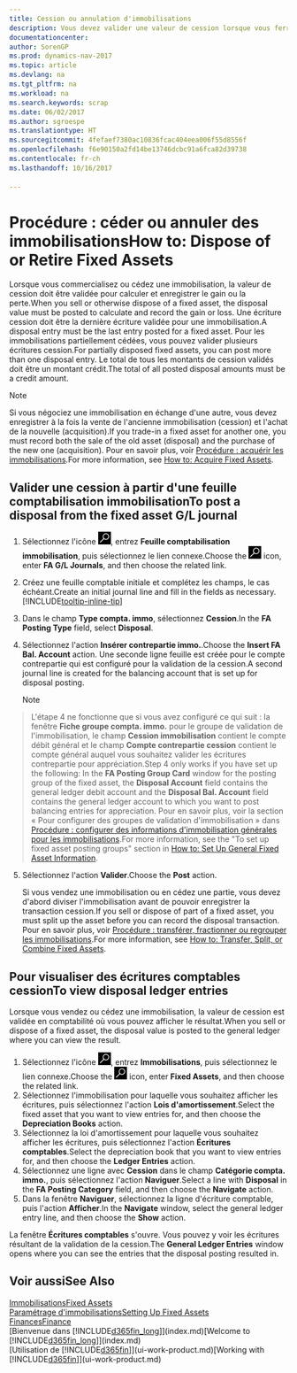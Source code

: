 ```yaml
---
title: Cession ou annulation d'immobilisations
description: Vous devez valider une valeur de cession lorsque vous ferraillez, vendez, ou annulez une immobilisation.
documentationcenter: 
author: SorenGP
ms.prod: dynamics-nav-2017
ms.topic: article
ms.devlang: na
ms.tgt_pltfrm: na
ms.workload: na
ms.search.keywords: scrap
ms.date: 06/02/2017
ms.author: sgroespe
ms.translationtype: HT
ms.sourcegitcommit: 4fefaef7380ac10836fcac404eea006f55d8556f
ms.openlocfilehash: f6e90150a2fd14be13746dcbc91a6fca82d39738
ms.contentlocale: fr-ch
ms.lasthandoff: 10/16/2017

---
```

# <a name="how-to-dispose-of-or-retire-fixed-assets"></a><span data-ttu-id="8d61b-103">Procédure : céder ou annuler des immobilisations</span><span class="sxs-lookup"><span data-stu-id="8d61b-103">How to: Dispose of or Retire Fixed Assets</span></span>
<span data-ttu-id="8d61b-104">Lorsque vous commercialisez ou cédez une immobilisation, la valeur de cession doit être validée pour calculer et enregistrer le gain ou la perte.</span><span class="sxs-lookup"><span data-stu-id="8d61b-104">When you sell or otherwise dispose of a fixed asset, the disposal value must be posted to calculate and record the gain or loss.</span></span> <span data-ttu-id="8d61b-105">Une écriture cession doit être la dernière écriture validée pour une immobilisation.</span><span class="sxs-lookup"><span data-stu-id="8d61b-105">A disposal entry must be the last entry posted for a fixed asset.</span></span> <span data-ttu-id="8d61b-106">Pour les immobilisations partiellement cédées, vous pouvez valider plusieurs écritures cession.</span><span class="sxs-lookup"><span data-stu-id="8d61b-106">For partially disposed fixed assets, you can post more than one disposal entry.</span></span> <span data-ttu-id="8d61b-107">Le total de tous les montants de cession validés doit être un montant crédit.</span><span class="sxs-lookup"><span data-stu-id="8d61b-107">The total of all posted disposal amounts must be a credit amount.</span></span>  

> [!NOTE]  
>   <span data-ttu-id="8d61b-108">Si vous négociez une immobilisation en échange d'une autre, vous devez enregistrer à la fois la vente de l'ancienne immobilisation (cession) et l'achat de la nouvelle (acquisition).</span><span class="sxs-lookup"><span data-stu-id="8d61b-108">If you trade-in a fixed asset for another one, you must record both the sale of the old asset (disposal) and the purchase of the new one (acquisition).</span></span> <span data-ttu-id="8d61b-109">Pour en savoir plus, voir [Procédure : acquérir les immobilisations](fa-how-acquire.md).</span><span class="sxs-lookup"><span data-stu-id="8d61b-109">For more information, see [How to: Acquire Fixed Assets](fa-how-acquire.md).</span></span>  

## <a name="to-post-a-disposal-from-the-fixed-asset-gl-journal"></a><span data-ttu-id="8d61b-110">Valider une cession à partir d'une feuille comptabilisation immobilisation</span><span class="sxs-lookup"><span data-stu-id="8d61b-110">To post a disposal from the fixed asset G/L journal</span></span>
1. <span data-ttu-id="8d61b-111">Sélectionnez l'icône ![Page ou état pour la recherche](media/ui-search/search_small.png "Page ou état pour la recherche"), entrez **Feuille comptabilisation immobilisation**, puis sélectionnez le lien connexe.</span><span class="sxs-lookup"><span data-stu-id="8d61b-111">Choose the ![Search for Page or Report](media/ui-search/search_small.png "Search for Page or Report icon") icon, enter **FA G/L Journals**, and then choose the related link.</span></span>  
2. <span data-ttu-id="8d61b-112">Créez une feuille comptable initiale et complétez les champs, le cas échéant.</span><span class="sxs-lookup"><span data-stu-id="8d61b-112">Create an initial journal line and fill in the fields as necessary.</span></span> [!INCLUDE[tooltip-inline-tip](includes/tooltip-inline-tip_md.md)]  
3. <span data-ttu-id="8d61b-113">Dans le champ **Type compta. immo**, sélectionnez **Cession**.</span><span class="sxs-lookup"><span data-stu-id="8d61b-113">In the **FA Posting Type** field, select **Disposal**.</span></span>  
4. <span data-ttu-id="8d61b-114">Sélectionnez l'action **Insérer contrepartie immo.**.</span><span class="sxs-lookup"><span data-stu-id="8d61b-114">Choose the **Insert FA Bal. Account** action.</span></span> <span data-ttu-id="8d61b-115">Une seconde ligne feuille est créée pour le compte contrepartie qui est configuré pour la validation de la cession.</span><span class="sxs-lookup"><span data-stu-id="8d61b-115">A second journal line is created for the balancing account that is set up for disposal posting.</span></span>  

    > [!NOTE]  
>   <span data-ttu-id="8d61b-116">L'étape 4 ne fonctionne que si vous avez configuré ce qui suit : la fenêtre **Fiche groupe compta. immo.** pour le groupe de validation de l'immobilisation, le champ **Cession immobilisation** contient le compte débit général et le champ **Compte contrepartie cession** contient le compte général auquel vous souhaitez valider les écritures contrepartie pour appréciation.</span><span class="sxs-lookup"><span data-stu-id="8d61b-116">Step 4 only works if you have set up the following: In the **FA Posting Group Card** window for the posting group of the fixed asset, the **Disposal Account** field contains the general ledger debit account and the **Disposal Bal. Account** field contains the general ledger account to which you want to post balancing entries for appreciation.</span></span> <span data-ttu-id="8d61b-117">Pour en savoir plus, voir la section « Pour configurer des groupes de validation d'immobilisation » dans [Procédure : configurer des informations d'immobilisation générales pour les immobilisations](fa-how-setup-general.md).</span><span class="sxs-lookup"><span data-stu-id="8d61b-117">For more information, see the "To set up fixed asset posting groups" section in [How to: Set Up General Fixed Asset Information](fa-how-setup-general.md).</span></span>  
5. <span data-ttu-id="8d61b-118">Sélectionnez l'action **Valider**.</span><span class="sxs-lookup"><span data-stu-id="8d61b-118">Choose the **Post** action.</span></span>  

    <span data-ttu-id="8d61b-119">Si vous vendez une immobilisation ou en cédez une partie, vous devez d'abord diviser l'immobilisation avant de pouvoir enregistrer la transaction cession.</span><span class="sxs-lookup"><span data-stu-id="8d61b-119">If you sell or dispose of part of a fixed asset, you must split up the asset before you can record the disposal transaction.</span></span> <span data-ttu-id="8d61b-120">Pour en savoir plus, voir [Procédure : transférer, fractionner ou regrouper les immobilisations](fa-how-trans-split-combine.md).</span><span class="sxs-lookup"><span data-stu-id="8d61b-120">For more information, see [How to: Transfer, Split, or Combine Fixed Assets](fa-how-trans-split-combine.md).</span></span>  

## <a name="to-view-disposal-ledger-entries"></a><span data-ttu-id="8d61b-121">Pour visualiser des écritures comptables cession</span><span class="sxs-lookup"><span data-stu-id="8d61b-121">To view disposal ledger entries</span></span>
<span data-ttu-id="8d61b-122">Lorsque vous vendez ou cédez une immobilisation, la valeur de cession est validée en comptabilité où vous pouvez afficher le résultat.</span><span class="sxs-lookup"><span data-stu-id="8d61b-122">When you sell or dispose of a fixed asset, the disposal value is posted to the general ledger where you can view the result.</span></span>  

1. <span data-ttu-id="8d61b-123">Sélectionnez l'icône ![Page ou état pour la recherche](media/ui-search/search_small.png "Page ou état pour la recherche"), entrez **Immobilisations**, puis sélectionnez le lien connexe.</span><span class="sxs-lookup"><span data-stu-id="8d61b-123">Choose the ![Search for Page or Report](media/ui-search/search_small.png "Search for Page or Report icon") icon, enter **Fixed Assets**, and then choose the related link.</span></span>  
2. <span data-ttu-id="8d61b-124">Sélectionnez l'immobilisation pour laquelle vous souhaitez afficher les écritures, puis sélectionnez l'action **Lois d'amortissement**.</span><span class="sxs-lookup"><span data-stu-id="8d61b-124">Select the fixed asset that you want to view entries for, and then choose the **Depreciation Books** action.</span></span>  
3. <span data-ttu-id="8d61b-125">Sélectionnez la loi d'amortissement pour laquelle vous souhaitez afficher les écritures, puis sélectionnez l'action **Écritures comptables**.</span><span class="sxs-lookup"><span data-stu-id="8d61b-125">Select the depreciation book that you want to view entries for, and then choose the **Ledger Entries** action.</span></span>  
4. <span data-ttu-id="8d61b-126">Sélectionnez une ligne avec **Cession** dans le champ **Catégorie compta. immo.**, puis sélectionnez l'action **Naviguer**.</span><span class="sxs-lookup"><span data-stu-id="8d61b-126">Select a line with **Disposal** in the **FA Posting Category** field, and then choose the **Navigate** action.</span></span>  
5. <span data-ttu-id="8d61b-127">Dans la fenêtre **Naviguer**, sélectionnez la ligne d'écriture comptable, puis l'action **Afficher**.</span><span class="sxs-lookup"><span data-stu-id="8d61b-127">In the **Navigate** window, select the general ledger entry line, and then choose the **Show** action.</span></span>  

<span data-ttu-id="8d61b-128">La fenêtre **Écritures comptables** s'ouvre. Vous pouvez y voir les écritures résultant de la validation de la cession.</span><span class="sxs-lookup"><span data-stu-id="8d61b-128">The **General Ledger Entries** window opens where you can see the entries that the disposal posting resulted in.</span></span>  

## <a name="see-also"></a><span data-ttu-id="8d61b-129">Voir aussi</span><span class="sxs-lookup"><span data-stu-id="8d61b-129">See Also</span></span>
[<span data-ttu-id="8d61b-130">Immobilisations</span><span class="sxs-lookup"><span data-stu-id="8d61b-130">Fixed Assets</span></span>](fa-manage.md)  
[<span data-ttu-id="8d61b-131">Paramétrage d'immobilisations</span><span class="sxs-lookup"><span data-stu-id="8d61b-131">Setting Up Fixed Assets</span></span>](fa-setup.md)  
[<span data-ttu-id="8d61b-132">Finances</span><span class="sxs-lookup"><span data-stu-id="8d61b-132">Finance</span></span>](finance.md)  
<span data-ttu-id="8d61b-133">[Bienvenue dans [!INCLUDE[d365fin_long](includes/d365fin_long_md.md)]](index.md)</span><span class="sxs-lookup"><span data-stu-id="8d61b-133">[Welcome to [!INCLUDE[d365fin_long](includes/d365fin_long_md.md)]](index.md)</span></span>  
<span data-ttu-id="8d61b-134">[Utilisation de [!INCLUDE[d365fin](includes/d365fin_md.md)]](ui-work-product.md)</span><span class="sxs-lookup"><span data-stu-id="8d61b-134">[Working with [!INCLUDE[d365fin](includes/d365fin_md.md)]](ui-work-product.md)</span></span>

